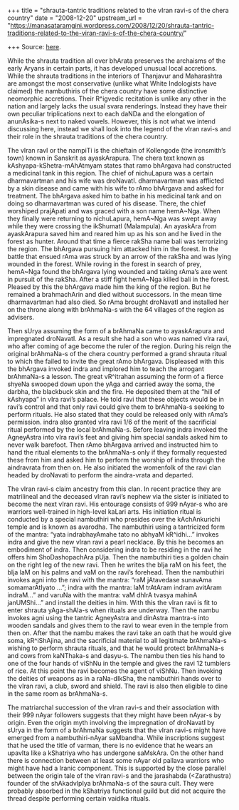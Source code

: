 +++
title = "shrauta-tantric traditions related to the vIran ravi-s of the chera country"
date = "2008-12-20"
upstream_url = "https://manasataramgini.wordpress.com/2008/12/20/shrauta-tantric-traditions-related-to-the-viran-ravi-s-of-the-chera-country/"

+++
Source: [here](https://manasataramgini.wordpress.com/2008/12/20/shrauta-tantric-traditions-related-to-the-viran-ravi-s-of-the-chera-country/).

While the shrauta tradition all over bhArata preserves the archaisms of
the early Aryans in certain parts, it has developed unusual local
accretions. While the shrauta traditions in the interiors of Thanjavur
and Maharashtra are amongst the most conservative (unlike what White
Indologists have claimed) the nambuthiris of the chera country have some
distinctive neomorphic accretions. Their R^igvedic recitation is unlike
any other in the nation and largely lacks the usual svara renderings.
Instead they have their own peculiar triplications next to each daNDa
and the elongation of anunAsika-s next to naked vowels. However, this is
not what we intend discussing here, instead we shall look into the
legend of the vIran ravi-s and their role in the shrauta traditions of
the chera country.

The vIran ravI or the nampiTi is the chieftain of Kollengode (the
ironsmith’s town) known in Sanskrit as ayaskArapura. The chera text
known as kAshyapa-kShetra-mAhAtmyam states that ramo bhArgava had
constructed a medicinal tank in this region. The chief of nichuLapura
was a certain dharmavartman and his wife was droNavatI. dharmavartman
was afflicted by a skin disease and came with his wife to rAmo bhArgava
and asked for treatment. The bhArgava asked him to bathe in his
medicinal tank and on doing so dharmavartman was cured of his disease.
There, the chief worshiped prajApati and was graced with a son name
hemA\~Nga. When they finally were returning to nichuLapura, hemA\~Nga
was swept away while they were crossing the ikShumatI (Malampula). An
ayaskAra from ayaskArapura saved him and reared him up as his son and he
lived in the forest as hunter. Around that time a fierce rakSha name
bali was terrorizing the region. The bhArgava pursuing him attacked him
in the forest. In the battle that ensued rAma was struck by an arrow of
the rakSha and was lying wounded in the forest. While roving in the
forest in search of prey, hemA\~Nga found the bhArgava lying wounded and
taking rAma’s axe went in pursuit of the rakSha. After a stiff fight
hemA\~Nga killed bali in the forest. Pleased by this the bhArgava made
him the king of the region. But he remained a brahmachArin and died
without successors. In the mean time dharmavartman had also died. So
rAma brought droNavatI and installed her on the throne along with
brAhmaNa-s with the 64 villages of the region as advisers.

Then sUrya assuming the form of a brAhmaNa came to ayaskArapura and
impregnated droNavatI. As a result she had a son who was named vIra
ravi, who after coming of age become the ruler of the region. During his
reign the original brAhmaNa-s of the chera country performed a grand
shrauta ritual to which the failed to invite the great rAmo bhArgava.
Displeased with this the bhArgava invoked indra and implored him to
teach the arrogant brAhmaNa-s a lesson. The great vR^itrahan assuming
the form of a fierce shyeNa swooped down upon the yAga and carried away
the soma, the darbha, the blackbuck skin and the fire. He deposited them
at the “hill of kAshyapa” in vIra ravi’s palace. He told ravi that these
objects would be in ravi’s control and that only ravi could give them to
brAhmaNa-s seeking to perform rituals. He also stated that they could be
released only with rAma’s permission. indra also granted vIra ravi 1/6
of the merit of the sacrificial ritual performed by the local
brAhmaNa-s. Before leaving indra invoked the AgneyAstra into vIra ravi’s
feet and giving him special sandals asked him to never walk barefoot.
Then rAmo bhArgava arrived and instructed him to hand the ritual
elements to the brAhmaNa-s only if they formally requested these from
him and asked him to perform the worship of indra through the
aindravrata from then on. He also initiated the womenfolk of the ravi
clan headed by droNavati to perform the aindra-vrata and departed.

The vIran ravi-s claim ancestry from this clan. In recent practice they
are matrilineal and the deceased vIran ravi’s nephew via the sister is
initiated to become the next vIran ravi. His entourage consists of 999
nAyar-s who are warriors well-trained in high-level kaLari arts. His
initiation ritual is conducted by a special nambuthiri who presides over
the kAchAnkurichi temple and is known as avarodha. The nambuthiri using
a tantricized form of the mantra: “yata indrabhayAmahe tato no abhyaM
kR^idhi…” invokes indra and give the new vIran ravi a pearl necklace. By
this he becomes an embodiment of indra. Then considering indra to be
residing in the ravi he offers him ShoDashopachAra pUja. Then the
nambuthiri ties a golden chain on the right leg of the new ravi. Then he
writes the bIja raM on his feet, the bIja laM on his palms and vaM on
the ravi’s forehead. Then the nambuthiri invokes agni into the ravi with
the mantra: “raM jAtavedase sunavAma somamarAtIyato …”; indra with the
mantra: laM trAtAram indram avitAram indraM…” and varuNa with the
mantra: vaM dhIrA tvasya mahinA janUMShi…” and install the deities in
him. With this the vIran ravi is fit to enter shrauta yAga-shAla-s when
rituals are underway. Then the nambu invokes agni using the tantric
AgneyAstra and dinAstra mantra-s into wooden sandals and gives them to
the ravi to wear even in the temple from then on. After that the nambu
makes the ravi take an oath that he would give soma, kR^iShAjina, and
the sacrificial material to all legitimate brAhmaNa-s wishing to perform
shrauta rituals, and that he would protect brAhmaNa-s and cows from
kaNThaka-s and dasyu-s. The nambu then ties his hand to one of the four
hands of viShNu in the temple and gives the ravi 12 tumblers of rice. At
this point the ravi becomes the agent of viShNu. Then invoking the
deities of weapons as in a raNa-dIkSha, the nambuthiri hands over to the
vIran ravi, a club, sword and shield. The ravi is also then eligible to
dine in the same room as brAhmaNa-s.

The matriarchal succession of the vIran ravi-s and their association
with their 999 nAyar followers suggests that they might have been
nAyar-s by origin. Even the origin myth involving the impregnation of
droNavatI by sUrya in the form of a brAhmaNa suggests that the vIran
ravi-s might have emerged from a nambuthiri-nAyar saMbandha. While
inscriptions suggest that he used the title of varman, there is no
evidence that he wears an upavIta like a kShatriya who has undergone
saMskAra. On the other hand there is connection between at least some
nAyar old pallava warriors who might have had a Iranic component. This
is supported by the close parallel between the origin tale of the vIran
ravi-s and the jarashabda (\<Zarathustra) founder of the shAkadvIpIya
brAhmaNa-s of the saura cult. They were probably absorbed in the
kShatriya functional guild but did not acquire the thread despite
performing certain vaidika rituals.

